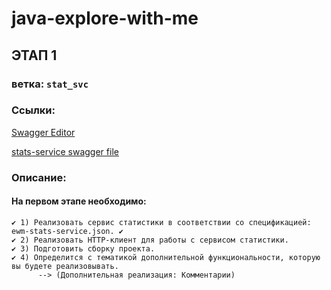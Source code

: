 # java-explore-with-me

## ЭТАП 1

### ветка: ```stat_svc```

### Ссылки:

[Swagger Editor](https://editor-next.swagger.io/)

[stats-service swagger file](https://raw.githubusercontent.com/yandex-praktikum/java-explore-with-me/main/ewm-stats-service-spec.json)

### Описание:

#### На первом этапе необходимо:

    ✔️ 1) Реализовать сервис статистики в соответствии со спецификацией: ewm-stats-service.json. ✔️
    ✔️ 2) Реализовать HTTP-клиент для работы с сервисом статистики.
    ✔️ 3) Подготовить сборку проекта.
    ✔️ 4) Определится с тематикой дополнительной функциональности, которую вы будете реализовывать.
          --> (Дополнительная реализация: Комментарии)


